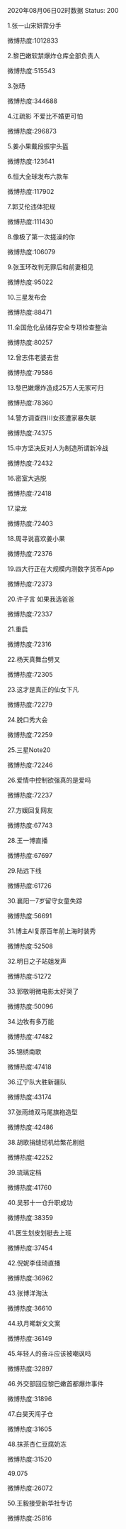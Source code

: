 2020年08月06日02时数据
Status: 200

1.张一山宋妍霏分手

微博热度:1012833

2.黎巴嫩软禁爆炸仓库全部负责人

微博热度:515543

3.张旸

微博热度:344688

4.江疏影 不爱比不婚更可怕

微博热度:296873

5.姜小果戴段振宇头盔

微博热度:123641

6.恒大全球发布六款车

微博热度:117902

7.郭艾伦违体犯规

微博热度:111430

8.像极了第一次搓澡的你

微博热度:106079

9.张玉环改判无罪后和前妻相见

微博热度:95022

10.三星发布会

微博热度:88471

11.全国危化品储存安全专项检查整治

微博热度:80257

12.曾志伟老婆去世

微博热度:79586

13.黎巴嫩爆炸造成25万人无家可归

微博热度:78360

14.警方调查四川女孩遭家暴失联

微博热度:74375

15.中方坚决反对人为制造所谓新冷战

微博热度:72432

16.密室大逃脱

微博热度:72418

17.梁龙

微博热度:72403

18.周寻说喜欢姜小果

微博热度:72376

19.四大行正在大规模内测数字货币App

微博热度:72373

20.许子言 如果我选爸爸

微博热度:72337

21.重启

微博热度:72316

22.杨天真舞台劈叉

微博热度:72305

23.这才是真正的仙女下凡

微博热度:72279

24.脱口秀大会

微博热度:72259

25.三星Note20

微博热度:72246

26.爱情中控制欲强真的是爱吗

微博热度:72237

27.方媛回复网友

微博热度:67743

28.王一博直播

微博热度:67697

29.陆远下线

微博热度:61726

30.襄阳一7岁留守女童失踪

微博热度:56691

31.博主AI复原百年前上海时装秀

微博热度:52508

32.明日之子站姐发声

微博热度:51272

33.郭敬明微电影太好哭了

微博热度:50096

34.边牧有多万能

微博热度:47482

35.锦绣南歌

微博热度:47418

36.辽宁队大胜新疆队

微博热度:43174

37.张雨绮双马尾旗袍造型

微博热度:42486

38.胡歌捐缝纫机给繁花剧组

微博热度:42252

39.琉璃定档

微博热度:41760

40.吴邪十一仓升职成功

微博热度:38359

41.医生划皮划艇去上班

微博热度:37454

42.倪妮李佳琦直播

微博热度:36962

43.张博洋淘汰

微博热度:36610

44.玖月晞新文文案

微博热度:36149

45.年轻人的奋斗应该被嘲讽吗

微博热度:32897

46.外交部回应黎巴嫩首都爆炸事件

微博热度:31896

47.白昊天闯子仓

微博热度:31605

48.抹茶杏仁豆腐奶冻

微博热度:31520

49.075

微博热度:26072

50.王毅接受新华社专访

微博热度:25816

